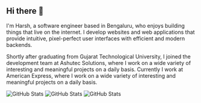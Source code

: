 ## Hi there 👋

I'm Harsh, a software engineer based in Bengaluru, who enjoys building things that live on the internet. I develop websites and web applications that provide intuitive, pixel-perfect user interfaces with efficient and modern backends.

Shortly after graduating from Gujarat Technological University, I joined the development team at Ashutec Solutions, where I work on a wide variety of interesting and meaningful projects on a daily basis. Currently I work at American Express, where I work on a wide variety of interesting and meaningful projects on a daily basis.

![GitHub Stats](https://github-readme-stats.vercel.app/api?username=coderhd&theme=graywhite&show_icons=true&hide_border=true&count_private=true) ![GitHub Stats](https://streak-stats.demolab.com?user=coderhd&theme=graywhite&hide_border=true)
![GitHub Stats](https://github-readme-stats.vercel.app/api/top-langs/?username=coderhd&theme=graywhite&show_icons=true&hide_border=true&layout=compact)
